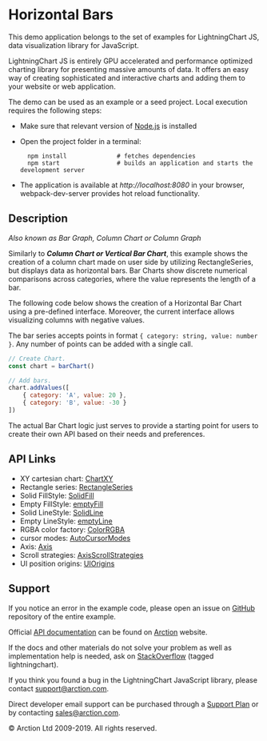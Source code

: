 # Horizontal Bars

This demo application belongs to the set of examples for LightningChart JS, data visualization library for JavaScript.

LightningChart JS is entirely GPU accelerated and performance optimized charting library for presenting massive amounts of data. It offers an easy way of creating sophisticated and interactive charts and adding them to your website or web application.

The demo can be used as an example or a seed project. Local execution requires the following steps:

- Make sure that relevant version of [Node.js](https://nodejs.org/en/download/) is installed
- Open the project folder in a terminal:

        npm install              # fetches dependencies
        npm start                # builds an application and starts the development server

- The application is available at *http://localhost:8080* in your browser, webpack-dev-server provides hot reload functionality.


## Description

*Also known as Bar Graph, Column Chart or Column Graph*

Similarly to ***Column Chart or Vertical Bar Chart***, this example shows the creation of a column chart made on user side by utilizing RectangleSeries, but displays data as horizontal bars. Bar Charts show discrete numerical comparisons across categories, where the value represents the length of a bar.

The following code below shows the creation of a Horizontal Bar Chart using a pre-defined interface. Moreover, the current interface allows visualizing columns with negative values.

The bar series accepts points in format `{ category: string, value: number }`. Any number of points can be added with a single call.

```javascript
// Create Chart.
const chart = barChart()

// Add bars.
chart.addValues([
    { category: 'A', value: 20 },
    { category: 'B', value: -30 }
])
```

The actual Bar Chart logic just serves to provide a starting point for users to create their own API based on their needs and preferences.


## API Links

* XY cartesian chart: [ChartXY]
* Rectangle series: [RectangleSeries]
* Solid FillStyle: [SolidFill]
* Empty FillStyle: [emptyFill]
* Solid LineStyle: [SolidLine]
* Empty LineStyle: [emptyLine]
* RGBA color factory: [ColorRGBA]
* cursor modes: [AutoCursorModes]
* Axis: [Axis]
* Scroll strategies: [AxisScrollStrategies]
* UI position origins: [UIOrigins]


## Support

If you notice an error in the example code, please open an issue on [GitHub][0] repository of the entire example.

Official [API documentation][1] can be found on [Arction][2] website.

If the docs and other materials do not solve your problem as well as implementation help is needed, ask on [StackOverflow][3] (tagged lightningchart).

If you think you found a bug in the LightningChart JavaScript library, please contact support@arction.com.

Direct developer email support can be purchased through a [Support Plan][4] or by contacting sales@arction.com.

[0]: https://github.com/Arction/
[1]: https://www.arction.com/lightningchart-js-api-documentation/
[2]: https://www.arction.com
[3]: https://stackoverflow.com/questions/tagged/lightningchart
[4]: https://www.arction.com/support-services/

© Arction Ltd 2009-2019. All rights reserved.


[ChartXY]: https://www.arction.com/lightningchart-js-api-documentation/v1.2.0/classes/chartxy.html
[RectangleSeries]: https://www.arction.com/lightningchart-js-api-documentation/v1.2.0/classes/rectangleseries.html
[SolidFill]: https://www.arction.com/lightningchart-js-api-documentation/v1.2.0/classes/solidfill.html
[emptyFill]: https://www.arction.com/lightningchart-js-api-documentation/v1.2.0/globals.html#emptyfill
[SolidLine]: https://www.arction.com/lightningchart-js-api-documentation/v1.2.0/classes/solidline.html
[emptyLine]: https://www.arction.com/lightningchart-js-api-documentation/v1.2.0/globals.html#emptyline
[ColorRGBA]: https://www.arction.com/lightningchart-js-api-documentation/v1.2.0/globals.html#colorrgba
[AutoCursorModes]: https://www.arction.com/lightningchart-js-api-documentation/v1.2.0/enums/autocursormodes.html
[Axis]: https://www.arction.com/lightningchart-js-api-documentation/v1.2.0/classes/axis.html
[AxisScrollStrategies]: https://www.arction.com/lightningchart-js-api-documentation/v1.2.0/globals.html#axisscrollstrategies
[UIOrigins]: https://www.arction.com/lightningchart-js-api-documentation/v1.2.0/globals.html#uiorigins

